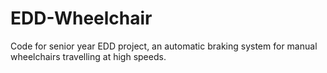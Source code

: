 # EDD-Wheelchair

Code for senior year EDD project, an automatic braking system for manual wheelchairs travelling at high speeds.

